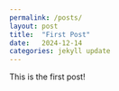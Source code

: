 ```yaml
---
permalink: /posts/
layout: post
title:  "First Post"
date:   2024-12-14
categories: jekyll update
---
```


This is the first post!
